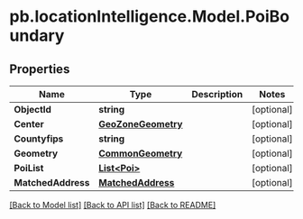 # pb.locationIntelligence.Model.PoiBoundary
## Properties

Name | Type | Description | Notes
------------ | ------------- | ------------- | -------------
**ObjectId** | **string** |  | [optional] 
**Center** | [**GeoZoneGeometry**](GeoZoneGeometry.md) |  | [optional] 
**Countyfips** | **string** |  | [optional] 
**Geometry** | [**CommonGeometry**](CommonGeometry.md) |  | [optional] 
**PoiList** | [**List&lt;Poi&gt;**](Poi.md) |  | [optional] 
**MatchedAddress** | [**MatchedAddress**](MatchedAddress.md) |  | [optional] 

[[Back to Model list]](../README.md#documentation-for-models) [[Back to API list]](../README.md#documentation-for-api-endpoints) [[Back to README]](../README.md)

